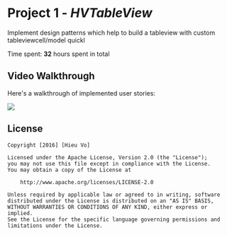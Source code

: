 # Project 1 - *HVTableView*

Implement design patterns which help to build a tableview with custom tableviewcell/model quickl

Time spent: **32** hours spent in total

## Video Walkthrough

Here's a walkthrough of implemented user stories:

<img src='http://i.imgur.com/o4gTrs2.png'/>

## License

    Copyright [2016] [Hieu Vo]

    Licensed under the Apache License, Version 2.0 (the "License");
    you may not use this file except in compliance with the License.
    You may obtain a copy of the License at

        http://www.apache.org/licenses/LICENSE-2.0

    Unless required by applicable law or agreed to in writing, software
    distributed under the License is distributed on an "AS IS" BASIS,
    WITHOUT WARRANTIES OR CONDITIONS OF ANY KIND, either express or implied.
    See the License for the specific language governing permissions and
    limitations under the License.

